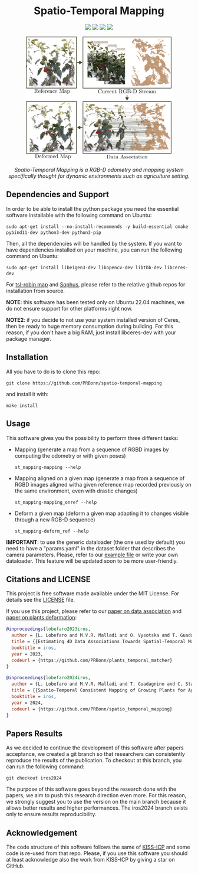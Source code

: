 <div align="center">
  <h1>Spatio-Temporal Mapping</h1>
    <a href="https://github.com/PRBonn/spatio-temporal-mapping#Installation"><img src="https://img.shields.io/badge/Linux-FCC624?logo=linux&logoColor=black" /></a>
    <a href="https://github.com/PRBonn/spatio-temporal-mapping#Usage"><img src="https://img.shields.io/badge/python-3670A0?style=flat-square&logo=python&logoColor=ffdd54" /></a>
    <a href="https://www.ipb.uni-bonn.de/wp-content/papercite-data/pdf/lobefaro2024iros.pdf"><img src="https://img.shields.io/badge/Paper-pdf-<COLOR>.svg?style=flat-square" /></a>
    <a href="https://github.com/PRBonn/spatio-temporal-mapping/blob/main/LICENSE"><img src="https://img.shields.io/badge/License-MIT-blue.svg?style=flat-square" /></a>

<p>
  <img src="https://github.com/PRBonn/spatio-temporal-mapping/blob/main/images/first_image.png" width="400"/>
</p>

<p>
  <i>Spatio-Temporal Mapping is a RGB-D odometry and mapping system specifically thought for dynamic environments such as agriculture setting.</i>
</p>

</div>

## Dependencies and Support
In order to be able to install the python package you need the essential software installable with the following command on Ubuntu:

```
sudo apt-get install --no-install-recommends -y build-essential cmake pybind11-dev python3-dev python3-pip
```

Then, all the dependencies will be handled by the system. If you want to have dependencies installed on your machine, you can run the following command on Ubuntu:

```
sudo apt-get install libeigen3-dev libopencv-dev libtbb-dev libceres-dev 
```

For [tsl-robin map](https://github.com/Tessil/robin-map) and [Sophus](https://github.com/strasdat/Sophus), please refer to the relative github repos for installation from source.

**NOTE**: this software has been tested only on Ubuntu 22.04 machines, we do not ensure support for other platforms right now.

**NOTE2**: if you decide to not use your system installed version of Ceres, then be ready to huge memory consumption during building. For this reason, if you don't have a big RAM, just install libceres-dev with your package manager.

## Installation
All you have to do is to clone this repo:

```
git clone https://github.com/PRBonn/spatio-temporal-mapping
```

and install it with:

```
make install
```

## Usage
This software gives you the possibility to perform three different tasks:

- Mapping (generate a map from a sequence of RGBD images by computing the odometry or with given poses)
    ```
    st_mapping-mapping --help
    ```
- Mapping aligned on a given map (generate a map from a sequence of RGBD images aligned witha given reference map recorded previously on the same environment, even with drastic changes)
    ```
    st_mapping-mapping_onref --help
    ```
- Deform a given map (deform a given map adapting it to changes visible through a new RGB-D sequence)
    ```
    st_mapping-deform_ref --help
    ```

**IMPORTANT**: to use the generic dataloader (the one used by default) you need to have a "params.yaml" in the dataset folder that describes the camera parameters. Please, refer to our [example file](https://github.com/PRBonn/spatio-temporal-mapping/blob/main/examples/params.yaml) or write your own dataloader. This feature will be updated soon to be more user-friendly.


## Citations and LICENSE
This project is free software made available under the MIT License. For details see the [LICENSE](https://github.com/PRBonn/spatio-temporal-mapping/blob/main/LICENSE) file.

If you use this project, please refer to our [paper on data association](https://www.ipb.uni-bonn.de/wp-content/papercite-data/pdf/lobefaro2023iros.pdf) and [paper on plants deformation](https://www.ipb.uni-bonn.de/wp-content/papercite-data/pdf/lobefaro2024iros.pdf):

```bibtex
@inproceedings{lobefaro2023iros,
  author = {L. Lobefaro and M.V.R. Malladi and O. Vysotska and T. Guadagnino and C. Stachniss},
  title = {{Estimating 4D Data Associations Towards Spatial-Temporal Mapping of Growing Plants for Agricultural Robots}},
  booktitle = iros,
  year = 2023,
  codeurl = {https://github.com/PRBonn/plants_temporal_matcher}
}
```
```bibtex
@inproceedings{lobefaro2024iros,
  author = {L. Lobefaro and M.V.R. Malladi and T. Guadagnino and C. Stachniss},
  title = {{Spatio-Temporal Consistent Mapping of Growing Plants for Agricultural Robots in the Wild}},
  booktitle = iros,
  year = 2024,
  codeurl = {https://github.com/PRBonn/spatio_temporal_mapping}
}
```

## Papers Results
As we decided to continue the development of this software after papers acceptance, we created a git branch so that researchers can consistently reproduce the results of the publication. To checkout at this branch, you can run the following command:

```
git checkout iros2024
```

The purpose of this software goes beyond the research done with the papers, we aim to push this research direction even more. For this reason, we strongly suggest you to use the version on the main branch because it allows better results and higher performances. The iros2024 branch exists only to ensure results reproducibility.


## Acknowledgement
The code structure of this software follows the same of [KISS-ICP](https://github.com/PRBonn/kiss-icp) and some code is re-used from that repo. Please, if you use this software you should at least acknowledge also the work from KISS-ICP by giving a star on GitHub.
